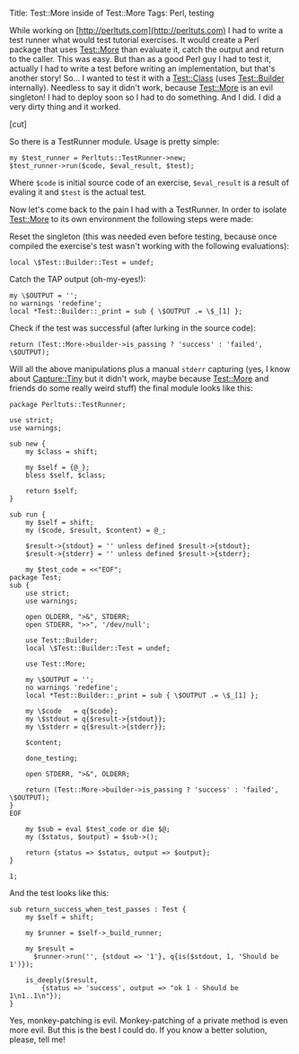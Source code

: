 Title: Test::More inside of Test::More
Tags: Perl, testing

While working on [http://perltuts.com](http://perltuts.com) I had to write a test runner what would
test tutorial exercises. It would create a Perl package that uses [Test::More](https://metacpan.org/pod/Test::More)
than evaluate it, catch the output and return to the caller. This was easy. But
than as a good Perl guy I had to test it, actually I had to write a test before
writing an implementation, but that's another story! So... I wanted to test it
with a [Test::Class](https://metacpan.org/pod/Test::Class) (uses [Test::Builder](https://metacpan.org/pod/Test::Builder) internally). Needless to say it
didn't work, because [Test::More](https://metacpan.org/pod/Test::More) is an evil singleton! I had to deploy soon so
I had to do something. And I did. I did a very dirty thing and it worked.

[cut]

So there is a TestRunner module. Usage is pretty simple:

    my $test_runner = Perltuts::TestRunner->new;
    $test_runner->run($code, $eval_result, $test);

Where `$code` is initial source code of an exercise, `$eval_result` is
a result of evaling it and `$test` is the actual test.

Now let's come back to the pain I had with a TestRunner. In order to isolate
[Test::More](https://metacpan.org/pod/Test::More) to its own environment the following steps were made:

Reset the singleton (this was needed even before testing, because once compiled
the exercise's test wasn't working with the following evaluations):

    local \$Test::Builder::Test = undef;

Catch the TAP output (oh-my-eyes!):

    my \$OUTPUT = '';
    no warnings 'redefine';
    local *Test::Builder::_print = sub { \$OUTPUT .= \$_[1] };

Check if the test was successful (after lurking in the source code):

    return (Test::More->builder->is_passing ? 'success' : 'failed', \$OUTPUT);

Will all the above manipulations plus a manual `stderr` capturing (yes, I know
about [Capture::Tiny](https://metacpan.org/pod/Capture::Tiny) but it didn't work, maybe because [Test::More](https://metacpan.org/pod/Test::More) and
friends do some really weird stuff) the final module looks like this:

    package Perltuts::TestRunner;

    use strict;
    use warnings;

    sub new {
        my $class = shift;

        my $self = {@_};
        bless $self, $class;

        return $self;
    }

    sub run {
        my $self = shift;
        my ($code, $result, $content) = @_;

        $result->{stdout} = '' unless defined $result->{stdout};
        $result->{stderr} = '' unless defined $result->{stderr};

        my $test_code = <<"EOF";
    package Test;
    sub {
        use strict;
        use warnings;

        open OLDERR, ">&", STDERR;
        open STDERR, ">>", '/dev/null';

        use Test::Builder;
        local \$Test::Builder::Test = undef;

        use Test::More;

        my \$OUTPUT = '';
        no warnings 'redefine';
        local *Test::Builder::_print = sub { \$OUTPUT .= \$_[1] };

        my \$code   = q{$code};
        my \$stdout = q{$result->{stdout}};
        my \$stderr = q{$result->{stderr}};

        $content;

        done_testing;

        open STDERR, ">&", OLDERR;

        return (Test::More->builder->is_passing ? 'success' : 'failed', \$OUTPUT);
    }
    EOF

        my $sub = eval $test_code or die $@;
        my ($status, $output) = $sub->();

        return {status => $status, output => $output};
    }

    1;

And the test looks like this:

    sub return_success_when_test_passes : Test {
        my $self = shift;

        my $runner = $self->_build_runner;

        my $result =
          $runner->run('', {stdout => '1'}, q{is($stdout, 1, 'Should be 1')});

        is_deeply($result,
            {status => 'success', output => "ok 1 - Should be 1\n1..1\n"});
    }

Yes, monkey-patching is evil. Monkey-patching of a private method is even more
evil. But this is the best I could do. If you know a better solution, please,
tell me!
